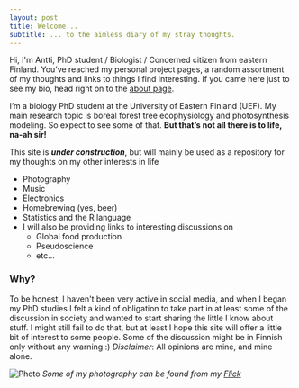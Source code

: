 ```yaml
---
layout: post
title: Welcome...
subtitle: ... to the aimless diary of my stray thoughts.
---
```

Hi, I'm Antti, PhD student / Biologist / Concerned citizen from eastern Finland. You’ve reached my personal project pages, a random assortment of my thoughts and links to things I find interesting. If you came here just to see my bio, head right on to the [about page](http://anttitenkanen.github.io/aboutme/).

I’m a biology PhD student at the University of Eastern Finland (UEF). My main research topic is boreal forest tree ecophysiology and photosynthesis modeling. So expect to see some of that. **But that’s not all there is to life, na-ah sir!**

This site is ***under construction***, but will mainly be used as a repository for my thoughts on my other interests in life

- Photography
- Music
- Electronics
- Homebrewing (yes, beer)
- Statistics and the R language
- I will also be providing links to interesting discussions on
   - Global food production
   - Pseudoscience
   - etc...

### Why?

To be honest, I haven't been very active in social media, and when I began my PhD studies I felt a kind of obligation to take part in at least some of the discussion in society and wanted to start sharing the little I know about stuff. I might still fail to do that, but at least I hope this site will offer a little bit of interest to some people. Some of the discussion might be in Finnish only without any warning :)
_Disclaimer_: All opinions are mine, and mine alone.

![Photo](https://farm6.staticflickr.com/5450/9491168124_5f771846e4_k.jpg)
_Some of my photography can be found from my [Flick](https://www.flickr.com/photos/gambina)_
